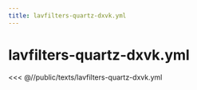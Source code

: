 ```yaml
---
title: lavfilters-quartz-dxvk.yml
---
```


# lavfilters-quartz-dxvk.yml

<script setup>
import DownloadButton from '@components/DownloadButton.vue'
</script>

<DownloadButton
  filePath="texts/lavfilters-quartz-dxvk.yml"
/>

<<< @//public/texts/lavfilters-quartz-dxvk.yml
